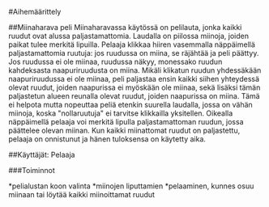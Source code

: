 #Aihemäärittely 

##Miinaharava peli
Miinaharavassa käytössä on pelilauta, jonka kaikki ruudut ovat alussa paljastamattomia. Laudalla on piilossa miinoja, joiden paikat tulee merkitä lipuilla. Pelaaja klikkaa hiiren vasemmalla näppäimellä paljastamattomia ruutuja: jos ruudussa on miina, se räjähtää ja peli päättyy. Jos ruudussa ei ole miinaa, ruudussa näkyy, monessako ruudun kahdeksasta naapuriruudusta on miina.
Mikäli klikatun ruudun yhdessäkään naapuriruudussa ei ole miinaa, peli paljastaa ensin kaikki siihen yhteydessä olevat ruudut, joiden naapurissa ei myöskään ole miinaa, sekä lisäksi tämän paljastetun alueen reunalla olevat ruudut, joiden naapurissa on miina. Tämä ei helpota mutta nopeuttaa peliä etenkin suurella laudalla, jossa on vähän miinoja, koska "nollaruutuja" ei tarvitse klikkailla yksitellen.
Oikealla näppäimellä pelaaja voi merkitä lipulla paljastamattoman ruudun, jossa päättelee olevan miinan. Kun kaikki miinattomat ruudut on paljastettu, pelaaja on onnistunut ja hänen tuloksensa on käytetty aika.

##Käyttäjät: Pelaaja

###Toiminnot

*pelialustan koon valinta
*miinojen liputtamien
*pelaaminen, kunnes osuu miinaan tai löytää kaikki miinoittamat ruudut
